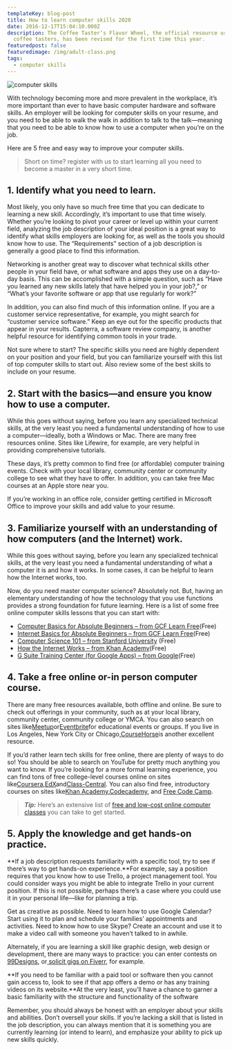 ```yaml
---
templateKey: blog-post
title: How to learn computer skills 2020
date: 2016-12-17T15:04:10.000Z
description: The Coffee Taster’s Flavor Wheel, the official resource used by
  coffee tasters, has been revised for the first time this year.
featuredpost: false
featuredimage: /img/adult-class.png
tags:
  - computer skills
---
```

![computer skills](/img/home-class.jpg "Most likely, you only have so much free time that you can dedicate to learning a new skill. Accordingly, it’s important to use that time wisely. Whether you’re looking to pivot your career or level up within your current field, analyzing.....")

With technology becoming more and more prevalent in the workplace, it’s more important than ever to have basic computer hardware and software skills. An employer will be looking for computer skills on your resume, and you need to be able to walk the walk in addition to talk to the talk—meaning that you need to be able to know how to use a computer when you’re on the job.

Here are 5 free and easy way to improve your computer skills.

> Short on time? register with us to start learning all you need to become a master in a very short time.

## **1. Identify what you need to learn.**

Most likely, you only have so much free time that you can dedicate to learning a new skill. Accordingly, it’s important to use that time wisely. Whether you’re looking to pivot your career or level up within your current field, analyzing the job description of your ideal position is a great way to identify what skills employers are looking for, as well as the tools you should know how to use. The “Requirements” section of a job description is generally a good place to find this information.

Networking is another great way to discover what technical skills other people in your field have, or what software and apps they use on a day-to-day basis. This can be accomplished with a simple question, such as “Have you learned any new skills lately that have helped you in your job?,” or “What’s your favorite software or app that use regularly for work?”

In addition, you can also find much of this information online. If you are a customer service representative, for example, you might search for “customer service software.” Keep an eye out for the specific products that appear in your results. Capterra, a software review company, is another helpful resource for identifying common tools in your trade.

Not sure where to start? The specific skills you need are highly dependent on your position and your field, but you can familiarize yourself with this list of top computer skills to start out. Also review some of the best skills to include on your resume.

<!--StartFragment-->

## **2. Start with the basics—and ensure you know how to use a computer.**

While this goes without saying, before you learn any specialized technical skills, at the very least you need a fundamental understanding of how to use a computer—ideally, both a Windows or Mac. There are many free resources online. Sites like Lifewire, for example, are very helpful in providing comprehensive tutorials.

These days, it’s pretty common to find free (or affordable) computer training events. Check with your local library, community center or community college to see what they have to offer. In addition, you can take free Mac courses at an Apple store near you.

If you’re working in an office role, consider getting certified in Microsoft Office to improve your skills and add value to your resume.

## **3. Familiarize yourself with an understanding of how computers (and the Internet) work.**

While this goes without saying, before you learn any specialized technical skills, at the very least you need a fundamental understanding of what a computer it is and how it works. In some cases, it can be helpful to learn how the Internet works, too.

Now, do you need master computer science? Absolutely not. But, having an elementary understanding of how the technology that you use functions provides a strong foundation for future learning. Here is a list of some free online computer skills lessons that you can start with:[](<>)

* [Computer Basics for Absolute Beginners – from GCF Learn Free](https://www.gcflearnfree.org/topics/computers/)(Free)
* [Internet Basics for Absolute Beginners – from GCF Learn Free](https://www.gcflearnfree.org/internetbasics/)(Free)
* [Computer Science 101 – from Stanford University](https://online.stanford.edu/courses/soe-ycscs101-sp-computer-science-101) (Free)
* [How the Internet Works – from Khan Academy](https://www.khanacademy.org/partner-content/code-org/internet-works)(Free)
* [G Suite Training Center (for Google Apps) – from Google](https://gsuite.google.com/learning-center/#!/)(Free)

## **4. Take a free online or-in person computer course.**

There are many free resources available, both offline and online. Be sure to check out offerings in your community, such as at your local library, community center, community college or YMCA. You can also search on sites like[Meetup](http://www.meetup.com/)or[Eventbrite](https://www.eventbrite.com/)for educational events or groups. If you live in Los Angeles, New York City or Chicago,[CourseHorse](https://coursehorse.com/nyc)is another excellent resource.

If you’d rather learn tech skills for free online, there are plenty of ways to do so! You should be able to search on YouTube for pretty much anything you want to know. If you’re looking for a more formal learning experience, you can find tons of free college-level courses online on sites like[Coursera](https://www.coursera.org/),[EdX](https://www.edx.org/)and[Class-Central](https://www.class-central.com/). You can also find free, introductory courses on sites like[Khan Academy](https://www.khanacademy.org/),[Codecademy](https://www.codecademy.com/), and [Free Code Camp](https://www.freecodecamp.org/).

> ***Tip:*** Here’s an extensive list of [free and low-cost online computer classes](https://www.careertoolbelt.com/best-sites-for-online-computer-classes/) you can take to get started.

## **5. Apply the knowledge and get hands-on practice.**

**If a job description requests familiarity with a specific tool, try to see if there’s way to get hands-on experience.**For example, say a position requires that you know how to use Trello, a project management tool. You could consider ways you might be able to integrate Trello in your current position. If this is not possible, perhaps there’s a case where you could use it in your personal life—like for planning a trip.

Get as creative as possible. Need to learn how to use Google Calendar? Start using it to plan and schedule your families’ appointments and activities. Need to know how to use Skype? Create an account and use it to make a video call with someone you haven’t talked to in awhile.

Alternately, if you are learning a skill like graphic design, web design or development, there are many ways to practice: you can enter contests on [99Designs](https://99designs.com/), or[ solicit gigs on Fiverr](https://www.fiverr.com/), for example.

**If you need to be familiar with a paid tool or software then you cannot gain access to, look to see if that app offers a demo or has any training videos on its website.**At the very least, you’ll have a chance to garner a basic familiarity with the structure and functionality of the software

Remember, you should always be honest with an employer about your skills and abilities. Don’t oversell your skills. If you’re lacking a skill that is listed in the job description, you can always mention that it is something you are currently learning (or intend to learn), and emphasize your ability to pick up new skills quickly.